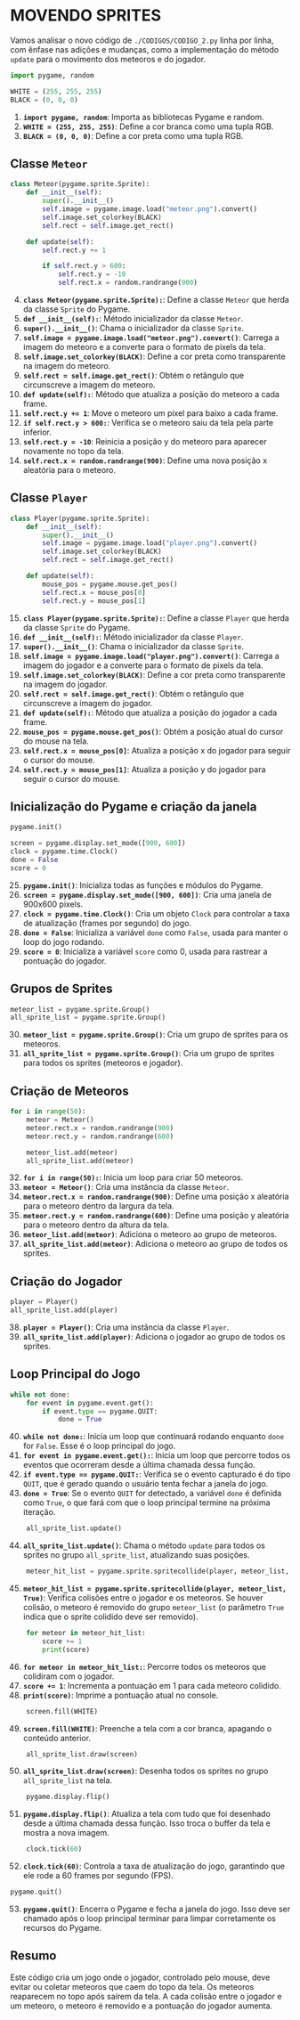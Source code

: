 # MOVENDO SPRITES
Vamos analisar o novo código de `./CODIGOS/CODIGO_2.py` linha por linha, com ênfase nas adições e mudanças, como a implementação do método `update` para o movimento dos meteoros e do jogador.

```python
import pygame, random

WHITE = (255, 255, 255)
BLACK = (0, 0, 0)
```
1. **`import pygame, random`**: Importa as bibliotecas Pygame e random.
2. **`WHITE = (255, 255, 255)`**: Define a cor branca como uma tupla RGB.
3. **`BLACK = (0, 0, 0)`**: Define a cor preta como uma tupla RGB.

## Classe `Meteor`
```python
class Meteor(pygame.sprite.Sprite):
    def __init__(self):
        super().__init__()
        self.image = pygame.image.load("meteor.png").convert()
        self.image.set_colorkey(BLACK)
        self.rect = self.image.get_rect()

    def update(self):
        self.rect.y += 1

        if self.rect.y > 600:
            self.rect.y = -10
            self.rect.x = random.randrange(900)
```
4. **`class Meteor(pygame.sprite.Sprite):`**: Define a classe `Meteor` que herda da classe `Sprite` do Pygame.
5. **`def __init__(self):`**: Método inicializador da classe `Meteor`.
6. **`super().__init__()`**: Chama o inicializador da classe `Sprite`.
7. **`self.image = pygame.image.load("meteor.png").convert()`**: Carrega a imagem do meteoro e a converte para o formato de pixels da tela.
8. **`self.image.set_colorkey(BLACK)`**: Define a cor preta como transparente na imagem do meteoro.
9. **`self.rect = self.image.get_rect()`**: Obtém o retângulo que circunscreve a imagem do meteoro.
10. **`def update(self):`**: Método que atualiza a posição do meteoro a cada frame.
11. **`self.rect.y += 1`**: Move o meteoro um pixel para baixo a cada frame.
12. **`if self.rect.y > 600:`**: Verifica se o meteoro saiu da tela pela parte inferior.
13. **`self.rect.y = -10`**: Reinicia a posição y do meteoro para aparecer novamente no topo da tela.
14. **`self.rect.x = random.randrange(900)`**: Define uma nova posição x aleatória para o meteoro.

## Classe `Player`
```python
class Player(pygame.sprite.Sprite):
    def __init__(self):
        super().__init__()
        self.image = pygame.image.load("player.png").convert()
        self.image.set_colorkey(BLACK)
        self.rect = self.image.get_rect()

    def update(self):
        mouse_pos = pygame.mouse.get_pos()
        self.rect.x = mouse_pos[0]
        self.rect.y = mouse_pos[1]
```
15. **`class Player(pygame.sprite.Sprite):`**: Define a classe `Player` que herda da classe `Sprite` do Pygame.
16. **`def __init__(self):`**: Método inicializador da classe `Player`.
17. **`super().__init__()`**: Chama o inicializador da classe `Sprite`.
18. **`self.image = pygame.image.load("player.png").convert()`**: Carrega a imagem do jogador e a converte para o formato de pixels da tela.
19. **`self.image.set_colorkey(BLACK)`**: Define a cor preta como transparente na imagem do jogador.
20. **`self.rect = self.image.get_rect()`**: Obtém o retângulo que circunscreve a imagem do jogador.
21. **`def update(self):`**: Método que atualiza a posição do jogador a cada frame.
22. **`mouse_pos = pygame.mouse.get_pos()`**: Obtém a posição atual do cursor do mouse na tela.
23. **`self.rect.x = mouse_pos[0]`**: Atualiza a posição x do jogador para seguir o cursor do mouse.
24. **`self.rect.y = mouse_pos[1]`**: Atualiza a posição y do jogador para seguir o cursor do mouse.

## Inicialização do Pygame e criação da janela
```python
pygame.init()

screen = pygame.display.set_mode([900, 600])
clock = pygame.time.Clock()
done = False
score = 0
```
25. **`pygame.init()`**: Inicializa todas as funções e módulos do Pygame.
26. **`screen = pygame.display.set_mode([900, 600])`**: Cria uma janela de 900x600 pixels.
27. **`clock = pygame.time.Clock()`**: Cria um objeto `Clock` para controlar a taxa de atualização (frames por segundo) do jogo.
28. **`done = False`**: Inicializa a variável `done` como `False`, usada para manter o loop do jogo rodando.
29. **`score = 0`**: Inicializa a variável `score` como 0, usada para rastrear a pontuação do jogador.

## Grupos de Sprites
```python
meteor_list = pygame.sprite.Group()
all_sprite_list = pygame.sprite.Group()
```
30. **`meteor_list = pygame.sprite.Group()`**: Cria um grupo de sprites para os meteoros.
31. **`all_sprite_list = pygame.sprite.Group()`**: Cria um grupo de sprites para todos os sprites (meteoros e jogador).

## Criação de Meteoros
```python
for i in range(50):
    meteor = Meteor()
    meteor.rect.x = random.randrange(900)
    meteor.rect.y = random.randrange(600)

    meteor_list.add(meteor)
    all_sprite_list.add(meteor)
```
32. **`for i in range(50):`**: Inicia um loop para criar 50 meteoros.
33. **`meteor = Meteor()`**: Cria uma instância da classe `Meteor`.
34. **`meteor.rect.x = random.randrange(900)`**: Define uma posição x aleatória para o meteoro dentro da largura da tela.
35. **`meteor.rect.y = random.randrange(600)`**: Define uma posição y aleatória para o meteoro dentro da altura da tela.
36. **`meteor_list.add(meteor)`**: Adiciona o meteoro ao grupo de meteoros.
37. **`all_sprite_list.add(meteor)`**: Adiciona o meteoro ao grupo de todos os sprites.

## Criação do Jogador
```python
player = Player()
all_sprite_list.add(player)
```
38. **`player = Player()`**: Cria uma instância da classe `Player`.
39. **`all_sprite_list.add(player)`**: Adiciona o jogador ao grupo de todos os sprites.

## Loop Principal do Jogo
```python
while not done:
    for event in pygame.event.get():
        if event.type == pygame.QUIT:
            done = True
```
40. **`while not done:`**: Inicia um loop que continuará rodando enquanto `done` for `False`. Esse é o loop principal do jogo.
41. **`for event in pygame.event.get():`**: Inicia um loop que percorre todos os eventos que ocorreram desde a última chamada dessa função.
42. **`if event.type == pygame.QUIT:`**: Verifica se o evento capturado é do tipo `QUIT`, que é gerado quando o usuário tenta fechar a janela do jogo.
43. **`done = True`**: Se o evento `QUIT` for detectado, a variável `done` é definida como `True`, o que fará com que o loop principal termine na próxima iteração.

```python
    all_sprite_list.update()
```
44. **`all_sprite_list.update()`**: Chama o método `update` para todos os sprites no grupo `all_sprite_list`, atualizando suas posições.

```python
    meteor_hit_list = pygame.sprite.spritecollide(player, meteor_list, True)
```
45. **`meteor_hit_list = pygame.sprite.spritecollide(player, meteor_list, True)`**: Verifica colisões entre o jogador e os meteoros. Se houver colisão, o meteoro é removido do grupo `meteor_list` (o parâmetro `True` indica que o sprite colidido deve ser removido).

```python
    for meteor in meteor_hit_list:
        score += 1
        print(score)
```
46. **`for meteor in meteor_hit_list:`**: Percorre todos os meteoros que colidiram com o jogador.
47. **`score += 1`**: Incrementa a pontuação em 1 para cada meteoro colidido.
48. **`print(score)`**: Imprime a pontuação atual no console.

```python
    screen.fill(WHITE)
```
49. **`screen.fill(WHITE)`**: Preenche a tela com a cor branca, apagando o conteúdo anterior.

```python
    all_sprite_list.draw(screen)
```
50. **`all_sprite_list.draw(screen)`**: Desenha todos os sprites no grupo `all_sprite_list` na tela.

```python
    pygame.display.flip()
```
51. **`pygame.display.flip()`**: Atualiza a tela com tudo que foi desenhado desde a última chamada dessa função. Isso troca o buffer da tela e mostra a nova imagem.

```python
    clock.tick(60)
```
52. **`clock.tick(60)`**: Controla a taxa de atualização do jogo, garantindo que ele rode a 60 frames por segundo (FPS).

```python
pygame.quit()
```
53. **`pygame.quit()`**: Encerra o Pygame e fecha a janela do jogo. Isso deve ser chamado após o loop principal terminar para limpar corretamente os recursos do Pygame.

## Resumo
Este código cria um jogo onde o jogador, controlado pelo mouse, deve evitar ou coletar meteoros que caem do topo da tela. Os meteoros reaparecem no topo após saírem da tela. A cada colisão entre o jogador e um meteoro, o meteoro é removido e a pontuação do jogador aumenta.